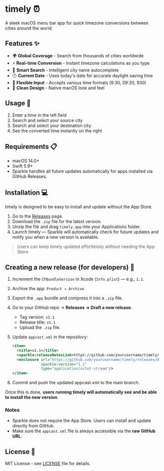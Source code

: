 # timely ⏰

A sleek macOS menu bar app for quick timezone conversions between cities around the world.

## Features ✨

- 🌍 **Global Coverage** - Search from thousands of cities worldwide
- ⚡ **Real-time Conversion** - Instant timezone calculations as you type
- 🎯 **Smart Search** - Intelligent city name autocomplete
- 🕐 **Current Date** - Uses today's date for accurate daylight saving time
- 📝 **Flexible Input** - Accepts various time formats (9:30, 09:30, 930)
- 🎨 **Clean Design** - Native macOS look and feel

## Usage 🚀

1. Enter a time in the left field
2. Search and select your source city
3. Search and select your destination city
4. See the converted time instantly on the right

## Requirements 📋

- macOS 14.0+
- Swift 5.9+
- Sparkle handles all future updates automatically for apps installed via GitHub Releases.

## Installation 💻

timely is designed to be easy to install and update without the App Store.

1. Go to the [Releases](https://github.com/frank-895/timely/releases) page.  
2. Download the `.zip` file for the latest version.  
3. Unzip the file and drag `timely.app` into your Applications folder.  
4. Launch timely — Sparkle will automatically check for future updates and notify you when a new version is available.  

> Users can keep timely updated effortlessly without needing the App Store.

## Creating a new release (for developers) 🔄

1. Increment the `CFBundleVersion` in Xcode (`Info.plist`) — e.g., `1.1`.  
2. Archive the app: `Product → Archive`.  
3. Export the `.app` bundle and compress it into a `.zip` file.  
4. Go to your GitHub repo → **Releases → Draft a new release**.  
   - Tag version: `v1.1`  
   - Release title: `v1.1`  
   - Upload the `.zip` file.  
5. Update `appcast.xml` in the repository:  
   ```xml
   <item>
     <title>v1.1</title>
     <sparkle:releaseNotesLink>https://github.com/yourusername/timely/releases/tag/v1.1</sparkle:releaseNotesLink>
     <enclosure url="https://github.com/yourusername/timely/releases/download/v1.1/timely.zip"
                sparkle:version="1.1"
                type="application/octet-stream"/>
   </item>
   ```

6. Commit and push the updated appcast.xml to the main branch.

Once this is done, **users running timely will automatically see and be able to install the new version**.

### Notes
- Sparkle does not require the App Store. Users can install and update directly from GitHub.
- Make sure the `appcast.xml` file is always accessible via the **raw GitHub URL**.

## License 📄

MIT License - see [LICENSE](LICENSE) file for details.
